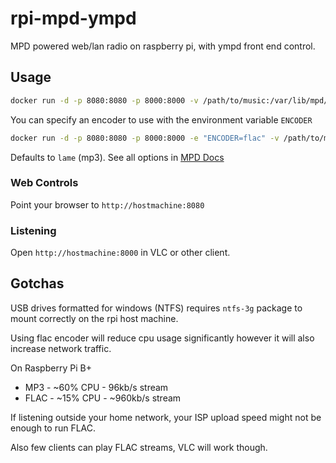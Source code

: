 # rpi-mpd-ympd
MPD powered web/lan radio on raspberry pi, with ympd front end control.

## Usage
```bash
docker run -d -p 8080:8080 -p 8000:8000 -v /path/to/music:/var/lib/mpd/music --name mpd a0js/rpi-mpd-ympd
```
You can specify an encoder to use with the environment variable `ENCODER`
```bash
docker run -d -p 8080:8080 -p 8000:8000 -e "ENCODER=flac" -v /path/to/music:/var/lib/mpd/music --name mpd a0js/rpi-mpd-ympd
```
Defaults to `lame` (mp3). See all options in [MPD Docs](http://www.musicpd.org/doc/user/encoder_plugins.html)

### Web Controls
Point your browser to `http://hostmachine:8080`

### Listening
Open `http://hostmachine:8000` in VLC or other client.

## Gotchas
USB drives formatted for windows (NTFS) requires `ntfs-3g` package to mount correctly on the rpi host machine.

Using flac encoder will reduce cpu usage significantly however it will also increase network traffic.

On Raspberry Pi B+
* MP3 - ~60% CPU - 96kb/s stream
* FLAC - ~15% CPU - ~960kb/s stream

If listening outside your home network, your ISP upload speed might not be enough to run FLAC.

Also few clients can play FLAC streams, VLC will work though.
